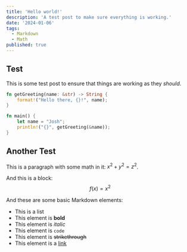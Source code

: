 ```yaml
---
title: 'Hello world!'
description: 'A test post to make sure everything is working.'
date: '2024-01-06'
tags:
  - Markdown
  - Math
published: true
---
```


## Test

This is some test post to ensure that things are working as they _should_.

```rs
fn getGreeting(name: &str) -> String {
    format!("Hello there, {}!", name);
}

fn main() {
    let name = "Josh";
    println!("{}", getGreeting(&name));
}
```

## Another Test

This is a paragraph with some math in it: $x^2 + y^2 = z^2$.

And this is a block:
$$
f(x) = x^2
$$

And these are some basic Markdown elements:

- This is a list
- This element is **bold**
- This element is *italic*
- This element is `code`
- This element is ~~strikethrough~~
- This element is a [link](https://google.com)

